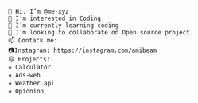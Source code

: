 
    👋 Hi, I’m @me-xyz
    👀 I’m interested in Coding
    🌱 I’m currently learning coding
    💞️ I’m looking to collaborate on Open source project
    📫 Contack me:
    📷Instagram: https://instagram.com/amibeam
    😄 Projects:
    ⁕ Calculator
    ⁕ Ads-web
    ⁕ Weather.api
    ⁕ Opionion 

